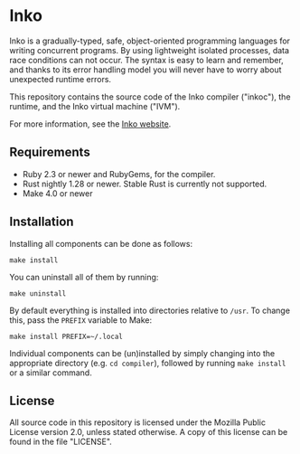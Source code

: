 # Inko

Inko is a gradually-typed, safe, object-oriented programming languages for
writing concurrent programs. By using lightweight isolated processes, data race
conditions can not occur. The syntax is easy to learn and remember, and thanks
to its error handling model you will never have to worry about unexpected
runtime errors.

This repository contains the source code of the Inko compiler ("inkoc"), the
runtime, and the Inko virtual machine ("IVM").

For more information, see the [Inko website](https://inko-lang.org).

## Requirements

* Ruby 2.3 or newer and RubyGems, for the compiler.
* Rust nightly 1.28 or newer. Stable Rust is currently not supported.
* Make 4.0 or newer

## Installation

Installing all components can be done as follows:

    make install

You can uninstall all of them by running:

    make uninstall

By default everything is installed into directories relative to `/usr`. To
change this, pass the `PREFIX` variable to Make:

    make install PREFIX=~/.local

Individual components can be (un)installed by simply changing into the
appropriate directory (e.g. `cd compiler`), followed by running `make install`
or a similar command.

## License

All source code in this repository is licensed under the Mozilla Public License
version 2.0, unless stated otherwise. A copy of this license can be found in the
file "LICENSE".
